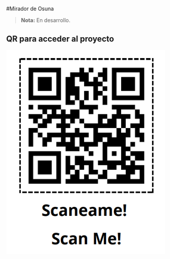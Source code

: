 #Mirador de Osuna
> **Nota:** En desarrollo.

## QR para acceder al proyecto

![QR](https://github.com/Kamimy1/Kamimy1.github.io/raw/main/images/QR.png)

